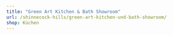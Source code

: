 ```yaml
---
title: "Green Art Kitchen & Bath Showroom"
url: /shinnecock-hills/green-art-kitchen-und-bath-showroom/
shop: Küchen
---
```

